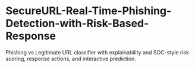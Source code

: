 # SecureURL-Real-Time-Phishing-Detection-with-Risk-Based-Response
Phishing vs Legitimate URL classifier with explainability and SOC-style risk scoring, response actions, and interactive prediction.
